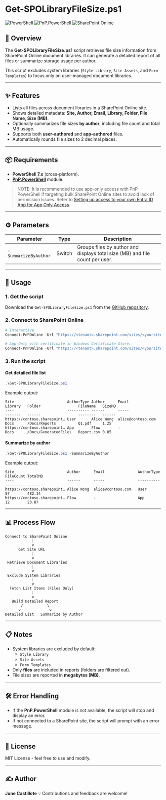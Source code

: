 # Get-SPOLibraryFileSize.ps1

![PowerShell](https://img.shields.io/badge/PowerShell-5.1%2B-blue?logo=powershell)
![PnP.PowerShell](https://img.shields.io/badge/Requires-PnP.PowerShell-green)
![SharePoint Online](https://img.shields.io/badge/Target-SharePoint%20Online-orange)

## 📖 Overview

The **Get-SPOLibraryFileSize.ps1** script retrieves file size information from SharePoint Online document libraries.
It can generate a detailed report of all files or summarize storage usage per author.

This script excludes system libraries (`Style Library`, `Site Assets`, and `Form Templates`) to focus only on user-managed document libraries.

---

## ✨ Features

- Lists all files across document libraries in a SharePoint Online site.
- Shows detailed metadata: **Site, Author, Email, Library, Folder, File Name, Size (MB)**.
- Optionally summarizes file sizes **by author**, including file count and total MB usage.
- Supports both **user-authored** and **app-authored** files.
- Automatically rounds file sizes to 2 decimal places.

---

## 📦 Requirements

- **PowerShell 7.x** (cross-platform).
- **[PnP.PowerShell](https://pnp.github.io/powershell/)** module.

> NOTE: It is recommended to use app-only access with PnP PowerShell if targeting bulk SharePoint Online sites to avoid lack of permission issues. Refer to [Setting up access to your own Entra ID App for App Only Access](https://pnp.github.io/powershell/articles/registerapplication.html#setting-up-access-to-your-own-entra-id-app-for-app-only-access).

---

## ⚙️ Parameters

| Parameter            | Type   | Description                                                                  |
| -------------------- | ------ | ---------------------------------------------------------------------------- |
| `-SummarizeByAuthor` | Switch | Groups files by author and displays total size (MB) and file count per user. |

---

## 🚀 Usage

### 1. Get the script

Download the `Get-SPOLibraryFileSize.ps1` from the [GitHub repository](https://github.com/junecastillote/PnP-PowerShell-Get-Per-User-File-Size).

### 2. Connect to SharePoint Online

```powershell
# Interactive
Connect-PnPOnline -Url "https://<tenant>.sharepoint.com/sites/<yoursite>" -Interactive -Client "<client Id>"

# App-Only with certificate in Windows Certificate Store.
Connect-PnPOnline -Url "https://<tenant>.sharepoint.com/sites/<yoursite>" -Client "<client Id>" -Thumbprint "<certificate thumbprint>" -Tenant "<tenant>.onmicrosoft.com"

```

### 3. Run the script

#### Get detailed file list

```powershell
.\Get-SPOLibraryFileSize.ps1
```

Example output:

```PlainText
Site                        AuthorType Author      Email               Library   Folder                 FileName   SizeMB
----                        ---------- ------      -----               -------   ------                 --------   ------
https://contoso.sharepoint… User       Alice Wong  alice@contoso.com   Docs      /Docs/Reports          Q1.pdf     1.25
https://contoso.sharepoint… App        Flow        -                   Docs      /Docs/GeneratedFiles   Report.csv 0.85
```

#### Summarize by author

```powershell
.\Get-SPOLibraryFileSize.ps1 -SummarizeByAuthor
```

Example output:

```PlainText
Site                        Author      Email               AuthorType FileCount TotalMB
----                        ------      -----               ---------- --------- -------
https://contoso.sharepoint… Alice Wong  alice@contoso.com   User       57        482.14
https://contoso.sharepoint… Flow        -                   App        12        23.87
```

---

## 📊 Process Flow

```plaintext
Connect to SharePoint Online
            |
            v
      Get Site URL
            |
            v
 Retrieve Document Libraries
            |
            v
 Exclude System Libraries
            |
            v
  Fetch List Items (Files Only)
            |
            v
   Build Detailed Report
       /           \
      v             v
Detailed List   Summarize by Author

```

---

## 📋 Notes

- System libraries are excluded by default:
  - `Style Library`
  - `Site Assets`
  - `Form Templates`
- Only **files** are included in reports (folders are filtered out).
- File sizes are reported in **megabytes (MB)**.

---

## 🛠️ Error Handling

- If the **PnP.PowerShell** module is not available, the script will stop and display an error.
- If not connected to a SharePoint site, the script will prompt with an error message.

---

## 📜 License

MIT License - feel free to use and modify.

---

## ✍️ Author

**June Castillote**
💡 Contributions and feedback are welcome!
